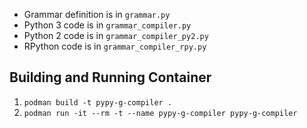 * Grammar definition is in `grammar.py`
* Python 3 code is in `grammar_compiler.py`
* Python 2 code is in `grammar_compiler_py2.py`
* RPython code is in `grammar_compiler_rpy.py`

## Building and Running Container
1. `podman build -t pypy-g-compiler .`
2. `podman run -it --rm -t --name pypy-g-compiler pypy-g-compiler`
